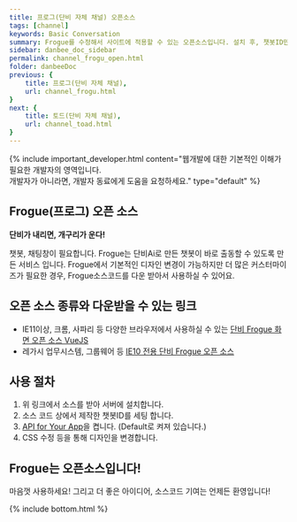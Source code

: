 ```yaml
---
title: 프로그(단비 자체 채널) 오픈소스
tags: [channel]
keywords: Basic Conversation
summary: Frogue를 수정해서 사이트에 적용할 수 있는 오픈소스입니다. 설치 후, 챗봇ID만 변경하면 바로 사용할 수 있습니다.
sidebar: danbee_doc_sidebar
permalink: channel_frogu_open.html
folder: danbeeDoc
previous: {
    title: 프로그(단비 자체 채널),
    url: channel_frogu.html
}
next: {
    title: 토드(단비 자체 채널),
    url: channel_toad.html
}
---
```



{% include important_developer.html content="웹개발에 대한 기본적인 이해가 필요한 개발자의 영역입니다. <br /> 개발자가 아니라면, 개발자 동료에게 도움을 요청하세요." type="default" %}


## Frogue(프로그) 오픈 소스


<strong>단비가 내리면, 개구리가 운다!</strong>

챗봇, 채팅창이 필요합니다. Frogue는 단비Ai로 만든 챗봇이 바로 출동할 수 있도록 만든 서비스 입니다. Frogue에서 기본적인 디자인 변경이 가능하지만 더 많은 커스터마이즈가 필요한 경우, Frogue소스코드를 다운 받아서 사용하실 수 있어요.

## 오픈 소스 종류와 다운받을 수 있는 링크

- IE11이상, 크롬, 사파리 등 다양한 브라우저에서 사용하실 수 있는 [단비 Frogue 화면 오픈 소스 VueJS ](https://github.com/danbeeai/chatui-example-vuejs)
- 레가시 업무시스템, 그룹웨어 등 [IE10 전용 단비 Frogue 오픈 소스](https://github.com/danbeeai/chatui-example-vuejs/tree/master_ie10)

## 사용 절차
1. 위 링크에서 소스를 받아 서버에 설치합니다.
2. 소스 코드 상에서 제작한 챗봇ID를 세팅 합니다. 
3. [API for Your App](channel_native_app.html)을 켭니다. (Default로 켜져 있습니다.)
4. CSS 수정 등을 통해 디자인을 변경합니다.

## Frogue는 오픈소스입니다! 

마음껏 사용하세요! 그리고 더 좋은 아이디어, 소스코드 기여는 언제든 환영입니다!


{% include bottom.html %}
